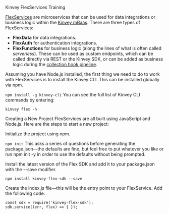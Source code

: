  Kinvey FlexServices Training

[FlexServices](https://devcenter.kinvey.com/html5/guides/flex-services) are microservices that can be used for data integrations or business logic within the [Kinvey mBaas](https://www.kinvey.com/). There are three types of FlexServices:

* **FlexData** for data integrations.
* **FlexAuth** for authentication integrations.
* **FlexFunctions** for business logic (along the lines of what is often called _serverless_). These can be used as custom endpoints, which can be called directly via REST or the Kinvey SDK, or can be added as business logic during the [collection hook pipeline](https://devcenter.kinvey.com/html5/reference/business-logic/reference.html#CollectionHookPipeline).



Assuming you have Node.js installed, the first thing we need to do to work with FlexServices is to install the Kinvey CLI. This can be installed globally via npm.

```npm install -g kinvey-cli```
You can see the full list of Kinvey CLI commands by entering:

```kinvey flex -h```

Creating a New Project
FlexServices are all built using JavaScript and Node.js. Here are the steps to start a new project:

Initialize the project using npm.

```npm init```
This asks a series of questions before generating the package.json—the defaults are fine, but feel free to put whatever you like or run npm init -y in order to use the defaults without being prompted.

Install the latest version of the Flex SDK and add it to your package.json with the --save modifier.

```npm install kinvey-flex-sdk --save```

Create the index.js file—this will be the entry point to your FlexService. Add the following code:

```
const sdk = require('kinvey-flex-sdk');
sdk.service((err, flex) => { });
```
